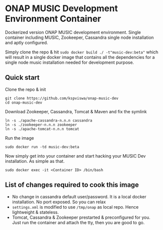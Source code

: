 # ONAP MUSIC Development Environment Container
Dockerized version ONAP MUSIC development environment. Single container including MUSIC, Zookeeper, Cassandra single node installation and aptly configured.

Simply clone the repo & hit `sudo docker build ./ -t"music-dev:beta"` which will result in a single docker image that contains all the dependencies for a single node music installation needed for development purpose.

## Quick start

Clone the repo & init

```
git clone https://github.com/kspviswa/onap-music-dev
cd onap-music-dev
```

Download Zookeeper, Cassandra, Tomcat & Maven and fix the symlink

```
ln -s ./apache-cassandra-n.n.n cassandra
ln -s ./zookeeper-n.n.n zookeeper
ln -s ./apache-tomcat-n.n.n tomcat
```

Run the image

```
sudo docker run -td music-dev:beta
```

Now simply get into your container and start hacking your MUSIC Dev installation. As simple as that.

```
sudo docker exec -it <Container ID> /bin/bash
```

## List of changes required to cook this image
* No change in cassandra default user/password. It is a local docker installation. No port exposed. So you can relax
* `settings.xml` is modified to use `/tmp/onap` as local repo. Hence lightweight & stateless.
* Tomcat, Cassandra & Zookeeper prestarted & preconfigured for you. Just run the container and attach the tty, then you are good to go.
